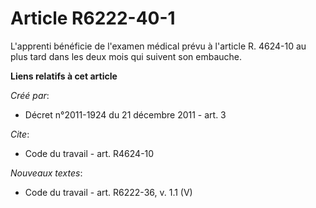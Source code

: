 # Article R6222-40-1

L'apprenti bénéficie de l'examen médical prévu à l'article R. 4624-10 au plus tard dans les deux mois qui suivent son
embauche.

**Liens relatifs à cet article**

_Créé par_:

  - Décret n°2011-1924 du 21 décembre 2011 - art. 3

_Cite_:

  - Code du travail - art. R4624-10

_Nouveaux textes_:

  - Code du travail - art. R6222-36, v. 1.1 (V)
